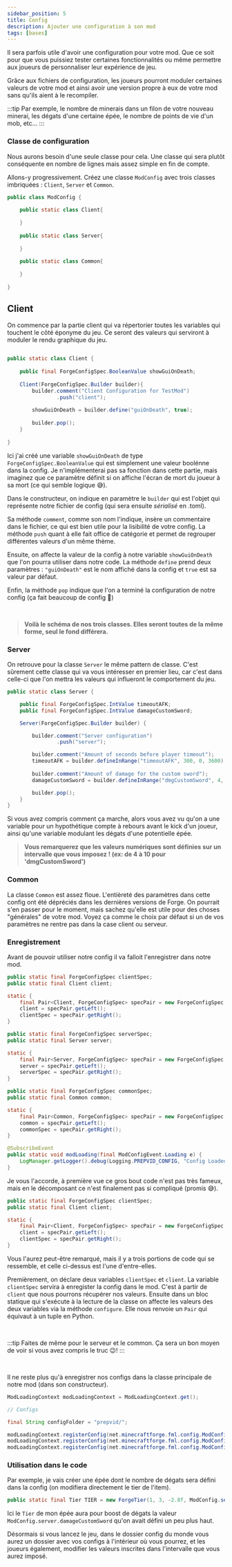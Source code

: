 ```yaml
---
sidebar_position: 5
title: Config
description: Ajouter une configuration à son mod
tags: [bases]
---
```


Il sera parfois utile d'avoir une configuration pour votre mod. Que ce soit pour que vous puissiez tester certaines
fonctionnalités ou même permettre aux joueurs de personnaliser leur expérience de jeu.

Grâce aux fichiers de configuration, les joueurs pourront moduler certaines valeurs de votre mod et ainsi avoir une
version propre à eux de votre mod sans qu'ils aient à le recompiler.

:::tip
Par exemple, le nombre de minerais dans un filon de votre nouveau minerai, les dégats d'une certaine épée, le nombre de
points de vie d'un mob, etc...
:::

### Classe de configuration

Nous aurons besoin d'une seule classe pour cela. Une classe qui sera plutôt conséquente en nombre de lignes mais assez
simple en fin de compte.

Allons-y progressivement. Créez une classe ``ModConfig`` avec trois classes imbriquées : `Client`, `Server` et `Common`.

```java
public class ModConfig {
    
    public static class Client{
        
    }
    
    public static class Server{
        
    }
    
    public static class Common{
        
    }
    
}
```

## Client

On commence par la partie client qui va répertorier toutes les variables qui touchent le côté éponyme du jeu.
Ce seront des valeurs qui serviront à moduler le rendu graphique du jeu.

```java

public static class Client {
    
    public final ForgeConfigSpec.BooleanValue showGuiOnDeath;
    
    Client(ForgeConfigSpec.Builder builder){
        builder.comment("Client Configuration for TestMod")
                .push("client");
        
        showGuiOnDeath = builder.define("guiOnDeath", true);
        
        builder.pop();
    }
    
}
```

Ici j'ai créé une variable ``showGuiOnDeath`` de type ``ForgeConfigSpec.BooleanValue`` qui est simplement une valeur
boolénne dans la config. Je n'implémenterai pas sa fonction dans cette partie, mais imaginez que ce paramètre définit si
on affiche l'écran de mort du joueur à sa mort (ce qui semble logique 😅).

Dans le constructeur, on indique en paramètre le ``builder`` qui est l'objet qui représente notre fichier de config 
(qui sera ensuite *sérialisé* en .toml).

Sa méthode ``comment``, comme son nom l'indique, insère un commentaire dans le fichier, ce qui est bien utile pour la
lisibilité de votre config. La méthode ``push`` quant à elle fait office de catégorie et permet de regrouper différentes
valeurs d'un même thème.

Ensuite, on affecte la valeur de la config à notre variable `showGuiOnDeath` que l'on pourra utiliser dans notre code.
La méthode `define` prend deux paramètres : `"guiOnDeath"` est le nom affiché dans la config et `true` est sa
valeur par défaut.

Enfin, la méthode `pop` indique que l'on a terminé la configuration de notre config (ça fait beaucoup de config 🧐)

<br/>

> **Voilà le schéma de nos trois classes. Elles seront toutes de la même forme, seul le fond différera.**

### Server

On retrouve pour la classe `Server` le même pattern de classe. C'est sûrement cette classe qui va vous intéresser en
premier lieu, car c'est dans celle-ci que l'on mettra les valeurs qui influeront le comportement du jeu.

```java
public static class Server {

    public final ForgeConfigSpec.IntValue timeoutAFK;
    public final ForgeConfigSpec.IntValue damageCustomSword;

    Server(ForgeConfigSpec.Builder builder) {

        builder.comment("Server configuration")
                .push("server");

        builder.comment("Amount of seconds before player timeout");
        timeoutAFK = builder.defineInRange("timeoutAFK", 300, 0, 3600);
        
        builder.comment("Amount of damage for the custom sword");
        damageCustomSword = builder.defineInRange("dmgCustomSword", 4, 4, 10);

        builder.pop();
    }
}
```

Si vous avez compris comment ça marche, alors vous avez vu qu'on a une variable pour un hypothétique compte à rebours
avant le kick d'un joueur, ainsi qu'une variable modulant les dégats d'une potentielle épée.

> **Vous remarquerez que les valeurs numériques sont définies sur un intervalle que vous imposez ! (ex: de 4 à 10 pour 
> 'dmgCustomSword')**

### Common

La classe `Common` est assez floue. L'entièreté des paramètres dans cette config ont été dépréciés dans les dernières
versions de Forge. On pourrait s'en passer pour le moment, mais sachez qu'elle est utile pour des choses "générales" de
votre mod. Voyez ça comme le choix par défaut si un de vos paramètres ne rentre pas dans la case client ou serveur.

### Enregistrement

Avant de pouvoir utiliser notre config il va falloit l'enregistrer dans notre mod.

```java
public static final ForgeConfigSpec clientSpec;
public static final Client client;

static {
    final Pair<Client, ForgeConfigSpec> specPair = new ForgeConfigSpec.Builder().configure(Client::new);
    client = specPair.getLeft();
    clientSpec = specPair.getRight();
}

public static final ForgeConfigSpec serverSpec;
public static final Server server;

static {
    final Pair<Server, ForgeConfigSpec> specPair = new ForgeConfigSpec.Builder().configure(Server::new);
    server = specPair.getLeft();
    serverSpec = specPair.getRight();
}

public static final ForgeConfigSpec commonSpec;
public static final Common common;

static {
    final Pair<Common, ForgeConfigSpec> specPair = new ForgeConfigSpec.Builder().configure(Common::new);
    common = specPair.getLeft();
    commonSpec = specPair.getRight();
}

@SubscribeEvent
public static void modLoading(final ModConfigEvent.Loading e) {
    LogManager.getLogger().debug(Logging.PREPVID_CONFIG, "Config Loaded");
}
```

Je vous l'accorde, à première vue ce gros bout code n'est pas très fameux, mais en le décomposant ce n'est finalement
pas si compliqué (promis 😅).

```java
public static final ForgeConfigSpec clientSpec;
public static final Client client;

static {
    final Pair<Client, ForgeConfigSpec> specPair = new ForgeConfigSpec.Builder().configure(Client::new);
    client = specPair.getLeft();
    clientSpec = specPair.getRight();
}
```

Vous l'aurez peut-être remarqué, mais il y a trois portions de code qui se ressemble, et celle ci-dessus est l'une
d'entre-elles.

Premièrement, on déclare deux variables `clientSpec` et `client`. La variable `clientSpec` servira à enregister la
config dans le mod. C'est à partir de `client` que nous pourrons récupérer nos valeurs. Ensuite dans un bloc statique
qui s'exécute à la lecture de la classe on affecte les valeurs des deux variables via la méthode `configure`. Elle nous
renvoie un `Pair` qui équivaut à un tuple en Python.

<br/>

:::tip
Faites de même pour le serveur et le common. Ça sera un bon moyen de voir si vous avez compris le truc 😉!
:::

<br/>

Il ne reste plus qu'à enregistrer nos configs dans la classe principale de notre mod (dans son constructeur).

```java
ModLoadingContext modLoadingContext = ModLoadingContext.get();

// Configs

final String configFolder = "prepvid/";

modLoadingContext.registerConfig(net.minecraftforge.fml.config.ModConfig.Type.CLIENT, ModConfig.clientSpec, configFolder + "client.toml");
modLoadingContext.registerConfig(net.minecraftforge.fml.config.ModConfig.Type.SERVER, ModConfig.serverSpec, configFolder + "server.toml");
modLoadingContext.registerConfig(net.minecraftforge.fml.config.ModConfig.Type.COMMON, ModConfig.commonSpec, configFolder + "common.toml");
```


### Utilisation dans le code

Par exemple, je vais créer une épée dont le nombre de dégats sera défini dans la config (on modifiera directement le tier de l'item).
    
```java
public static final Tier TIER = new ForgeTier(1, 3, -2.8f, ModConfig.server.damageCustomSword, 13, MON_TAG, MON_INGREDIENT);
```

Ici le `Tier` de mon épée aura pour boost de dégats la valeur `ModConfig.server.damageCustomSword` qu'on avait défini
un peu plus haut.

Désormais si vous lancez le jeu, dans le dossier config du monde vous aurez un dossier avec vos configs à l'intérieur où
vous pourrez, et les joueurs également, modifier les valeurs inscrites dans l'intervalle que vous aurez imposé.